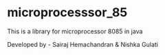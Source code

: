 # microprocesssor_85
This is a library for microprocessor 8085 in java


Developed by - Sairaj Hemachandran & Nishka Gulati
